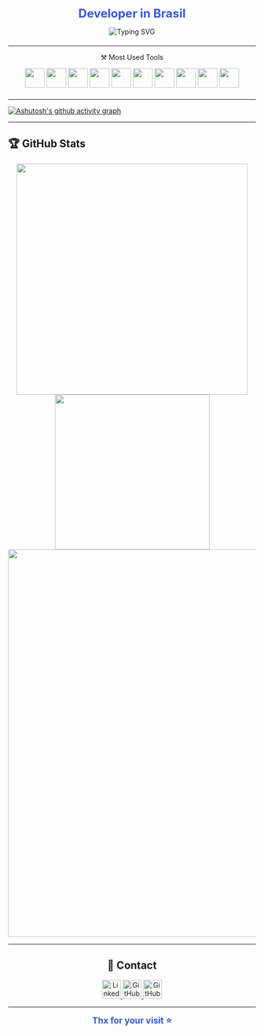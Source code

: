 <p align="center">
  <b style="color:#3556e0; font-size:1.5rem;">Developer in Brasil</b>
</p>

<div align="center" style="margin-bottom: 20px;">
  <img src="https://readme-typing-svg.demolab.com?font=Montserrat&size=24&pause=1000&color=82aaff&center=true&vCenter=true&width=550&lines=What+are+you+looking+for+here%3F;Student+at+SENAI+-+Software+Development;Web+%26+Mobile+Developer;Always+learning+%26+building!;In+love+with+mimilla" alt="Typing SVG" />
</div>

---

<p align="center">⚒️ Most Used Tools

<div align="center" style="margin-bottom: 20px;">
  <img src="https://cdn.jsdelivr.net/gh/devicons/devicon/icons/python/python-plain.svg" width="40" />
  <img src="https://cdn.jsdelivr.net/gh/devicons/devicon/icons/mysql/mysql-original.svg" width="40" />
  <img src="https://cdn.jsdelivr.net/gh/devicons/devicon/icons/php/php-original.svg" width="40" />
  <img src="https://cdn.jsdelivr.net/gh/devicons/devicon/icons/html5/html5-plain.svg" width="40" />
  <img src="https://cdn.jsdelivr.net/gh/devicons/devicon/icons/css3/css3-plain.svg" width="40" />
  <img src="https://cdn.jsdelivr.net/gh/devicons/devicon/icons/javascript/javascript-plain.svg" width="40" />
  <img src="https://cdn.jsdelivr.net/gh/devicons/devicon/icons/git/git-original.svg" width="40" />
  <img src="https://cdn.jsdelivr.net/gh/devicons/devicon/icons/linux/linux-original.svg" width="40" />
  <img src="https://cdn.jsdelivr.net/gh/devicons/devicon/icons/dart/dart-original.svg" width="40" />
  <img src="https://cdn.jsdelivr.net/gh/devicons/devicon/icons/flutter/flutter-original.svg" width="40" />
</div>

---

 
[![Ashutosh's github activity graph](https://github-readme-activity-graph.vercel.app/graph?username=miguel-zacharias&bg_color=1e2235&color=00f2a9&line=4b6cb7&point=a3bffa&area=true&hide_border=true)](https://github.com/ashutosh00710/github-readme-activity-graph)


---

## 🏆 GitHub Stats
<div align="center" style="margin-top: 20px;">
<img 
  src="https://github-readme-stats.vercel.app/api?username=miguel-zacharias&theme=blueberry&show_icons=true&hide_border=true&count_private=true"
  width="470"
  />
<img
  src="https://github-readme-stats.vercel.app/api/top-langs/?username=miguel-zacharias&theme=blueberry&show_icons=true&hide_border=true&layout=compact&langs_count=8"
    width="315"

 
<img 
  src="https://streak-stats.demolab.com?user=miguel-zacharias&theme=blueberry&hide_border=true" 
  width="789"
/>



  

---

## 🧷 Contact

<div align="center">

  <a href="https://www.linkedin.com/in/miguelzacharias" target="_blank">
    <img src="https://img.shields.io/badge/LinkedIn-3556E0?style=for-the-badge&logo=linkedin&logoColor=white" height="38" alt="LinkedIn" />
  </a>
  <a href="https://github.com/miguel-zacharias?tab=followers" target="_blank">
    <img src="https://img.shields.io/badge/GitHub-23232b?style=for-the-badge&logo=github&logoColor=white&color=3556E0" height="38" alt="GitHub Followers" />
  </a>
  <a href="https://github.com/miguel-zacharias?tab=repositories&sort=stargazers" target="_blank">
    <img src="https://img.shields.io/badge/Stars-23232b?style=for-the-badge&logo=star&logoColor=yellow&color=55960c" height="38" alt="GitHub Stars" />
  </a>

</div>



---

<div align="center">
  <b style="color:#3556e0; font-size:1.1rem;">Thx for your visit ⭐️</b>
</div>

